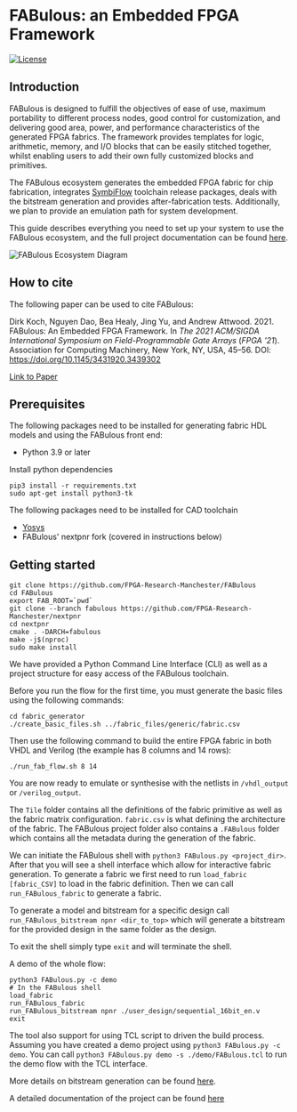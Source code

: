 # FABulous: an Embedded FPGA Framework

[![License](https://img.shields.io/badge/License-Apache%202.0-blue.svg)](https://opensource.org/licenses/Apache-2.0)

## Introduction

FABulous is designed to fulfill the objectives of ease of use, maximum portability to different process nodes, good control for customization, and delivering good area, power, and performance characteristics of the generated FPGA fabrics. The framework provides templates for logic, arithmetic, memory, and I/O blocks that can be easily stitched together, whilst enabling users to add their own fully customized blocks and primitives.

The FABulous ecosystem generates the embedded FPGA fabric for chip fabrication, integrates
[SymbiFlow](https://symbiflow.github.io/)
toolchain release packages, deals with the bitstream generation and provides after-fabrication tests. Additionally, we plan to provide an emulation path for system development.

This guide describes everything you need to set up your system to use the FABulous ecosystem, and the full project documentation can be found [here](https://fabulous.readthedocs.io/en/latest/).

![FABulous Ecosystem Diagram](docs/source/figs/fabulous_ecosystem.png)

## How to cite

The following paper can be used to cite FABulous:

Dirk Koch, Nguyen Dao, Bea Healy, Jing Yu, and Andrew Attwood. 2021. FABulous: An Embedded FPGA Framework. In <i>The 2021 ACM/SIGDA International Symposium on Field-Programmable Gate Arrays</i> (<i>FPGA '21</i>). Association for Computing Machinery, New York, NY, USA, 45–56. DOI: https://doi.org/10.1145/3431920.3439302

[Link to Paper](https://dl.acm.org/doi/pdf/10.1145/3431920.3439302)

## Prerequisites

The following packages need to be installed for generating fabric HDL models and using the FABulous front end:

- Python 3.9 or later

Install python dependencies

```
pip3 install -r requirements.txt
sudo apt-get install python3-tk
```

The following packages need to be installed for CAD toolchain

- [Yosys](https://github.com/YosysHQ/yosys)
- FABulous' nextpnr fork (covered in instructions below)

## Getting started

```
git clone https://github.com/FPGA-Research-Manchester/FABulous
cd FABulous
export FAB_ROOT=`pwd`
git clone --branch fabulous https://github.com/FPGA-Research-Manchester/nextpnr
cd nextpnr
cmake . -DARCH=fabulous
make -j$(nproc)
sudo make install
```

We have provided a Python Command Line Interface (CLI) as well as a project structure for easy access of the FABulous toolchain.

Before you run the flow for the first time, you must generate the basic files using the following commands:
```
cd fabric_generator
./create_basic_files.sh ../fabric_files/generic/fabric.csv
```
Then use the following command to build the entire FPGA fabric in both VHDL and Verilog (the example has 8 columns and 14 rows):
```
./run_fab_flow.sh 8 14
```
You are now ready to emulate or synthesise with the netlists in ```/vhdl_output``` or ```/verilog_output```.

The `Tile` folder contains all the definitions of the fabric primitive as well as the fabric matrix configuration. `fabric.csv` is what defining the architecture of the fabric. The FABulous project folder also contains a `.FABulous` folder which contains all the metadata during the generation of the fabric.

We can initiate the FABulous shell with `python3 FABulous.py <project_dir>`. After that you will see a shell interface which allow for interactive fabric generation. To generate a fabric we first need to run `load_fabric [fabric_CSV]` to load in the fabric definition. Then we can call `run_FABulous_fabric` to generate a fabric.

To generate a model and bitstream for a specific design call `run_FABulous_bitstream npnr <dir_to_top>` which will
generate a bitstream for the provided design in the same folder as the design.

To exit the shell simply type `exit` and will terminate the shell.

A demo of the whole flow:

```
python3 FABulous.py -c demo
# In the FABulous shell
load_fabric
run_FABulous_fabric
run_FABulous_bitstream npnr ./user_design/sequential_16bit_en.v
exit
```

The tool also support for using TCL script to driven the build process. Assuming you have created a demo project using
`python3 FABulous.py -c demo`. You can call `python3 FABulous.py demo -s ./demo/FABulous.tcl` to run the demo flow with the TCL interface.

More details on bitstream generation can be found [here](https://github.com/FPGA-Research-Manchester/FABulous/tree/master/fabric_generator/bitstream_npnr).

A detailed documentation of the project can be found [here](https://fabulous.readthedocs.io/en/latest/index.html)
